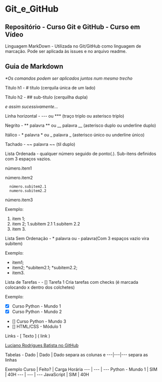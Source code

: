 # Git_e_GitHub
 ## Repositório - Curso Git e GitHub - Curso em Vídeo

 Linguagem MarkDown - Utilizada no Git/GitHub como linguagem de marcação. Pode ser aplicada às issues e no arquivo readme.


 ## Guia de Markdown

 _*Os comandos podem ser aplicados juntos num mesmo trecho_

 Título h1 - # título (cerquila única de um lado)

 Título h2 - ## sub-título (cerquilha dupla)

 _e assim sucessivamente..._

 Linha horizontal - --- ou *** (traço triplo ou asterisco triplo)

 Negrito - ** palavra ** ou __ palavra __ (asterisco duplo ou underline duplo)

 Itálico - * palavra * ou _ palavra _ (asterisco único ou underline único)

 Tachado - ~~ palavra ~~ (til duplo)

 Lista Ordenada - qualquer número seguido de ponto(.). Sub-itens definidos com 3 espaços vazios. 

   número.item1

   número.item2

      número.subitem2.1
      numero.subitem2.2

   número.item3

Exemplo:
1. item 1;
1. item 2;
   1.subitem 2.1
   1.subitem 2.2
1. item 3.

Lista Sem Ordenação - * palavra ou - palavra(Com 3 espaços vazio vira subitem)

Exemplo:

* item1;
* item2;
   *subitem2.1;
   *subitem2.2;
* item3.

Lista de Tarefas - - [] Tarefa 1 Cria tarefas com checks (é marcada colocando x dentro dos colchetes)

Exemplo:

- [x] Curso Python - Mundo 1
- [x] Curso Python - Mundo 2
- [] Curso Python - Mundo 3
- [] HTML/CSS - Módulo 1

Links - [ Texto ] ( link )

[Luciano Rodrigues Batista no GitHub](https://github.com/lucianorb19) 

Tabelas - Dado | Dado | Dado separa as colunas e ---|---|--- separa as linhas

Exemplo
Curso | Feito? | Carga Horária
--- | --- | ---
Python - Mundo 1 | SIM | 40H
--- | --- | ---
JavaScript | SIM | 40H 


